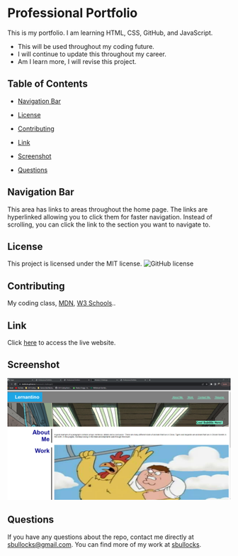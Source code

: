 # Professional Portfolio

This is my portfolio. I am learning HTML, CSS, GitHub, and JavaScript.

* This will be used throughout my coding future.
* I will continue to update this throughout my career. 
* Am I learn more, I will revise this project. 

## Table of Contents 

* [Navigation Bar](#navigation-bar)

* [License](#license)

* [Contributing](#contributing)

* [Link](#link)
   
* [Screenshot](#screenshot)

* [Questions](#questions)

## Navigation Bar

This area has links to areas throughout the home page. The links are hyperlinked allowing you to click them for faster navigation. Instead of scrolling, you can click the link to the section you want to navigate to.

## License

This project is licensed under the MIT license.
![GitHub license](https://img.shields.io/badge/license-MIT-blue.svg)
  
## Contributing

My coding class, [MDN](https://developer.mozilla.org/en-US/), [W3 Schools](https://www.w3schools.com/)..

## Link
Click [here](https://sbullocks.github.io/challenge-2-portfolio/) to access the live website.

## Screenshot
![Alt text](./assets/Images/Screenshot_of_site.png)

## Questions

If you have any questions about the repo, contact me directly at sbullocks@gmail.com. You can find more of my work at [sbullocks](https://github.com/sbullocks).

